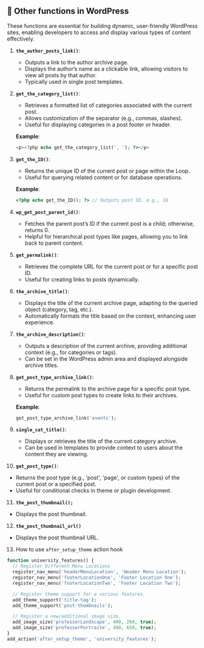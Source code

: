 ## 📌 Other functions in WordPress

These functions are essential for building dynamic, user-friendly WordPress sites, enabling developers to access and display various types of content effectively.

1. **`the_author_posts_link()`**: 
   - Outputs a link to the author archive page.
   - Displays the author’s name as a clickable link, allowing visitors to view all posts by that author.
   - Typically used in single post templates.

2. **`get_the_category_list()`**: 
   - Retrieves a formatted list of categories associated with the current post.
   - Allows customization of the separator (e.g., commas, slashes).
   - Useful for displaying categories in a post footer or header.

   **Example**: 
   ```php
   <p><?php echo get_the_category_list(', '); ?></p>
   ```

3. **`get_the_ID()`**: 
   - Returns the unique ID of the current post or page within the Loop.
   - Useful for querying related content or for database operations.

   **Example**: 
   ```php
   <?php echo get_the_ID(); ?> // Outputs post ID, e.g., 16
   ```

4. **`wp_get_post_parent_id()`**: 
   - Fetches the parent post’s ID if the current post is a child; otherwise, returns 0.
   - Helpful for hierarchical post types like pages, allowing you to link back to parent content.

5. **`get_permalink()`**: 
   - Retrieves the complete URL for the current post or for a specific post ID.
   - Useful for creating links to posts dynamically.

6. **`the_archive_title()`**: 
   - Displays the title of the current archive page, adapting to the queried object (category, tag, etc.).
   - Automatically formats the title based on the context, enhancing user experience.

7. **`the_archive_description()`**: 
   - Outputs a description of the current archive, providing additional context (e.g., for categories or tags).
   - Can be set in the WordPress admin area and displayed alongside archive titles.

8. **`get_post_type_archive_link()`**: 
   - Returns the permalink to the archive page for a specific post type.
   - Useful for custom post types to create links to their archives.

   **Example**: 
   ```php
   get_post_type_archive_link('events');
   ```

9. **`single_cat_title()`**: 
   - Displays or retrieves the title of the current category archive.
   - Can be used in templates to provide context to users about the content they are viewing.

10. **`get_post_type()`**: 
   - Returns the post type (e.g., 'post', 'page', or custom types) of the current post or a specified post.
   - Useful for conditional checks in theme or plugin development.
  
11.  **`the_post_thumbnail();`**
   - Displays the post thumbnail.

12. **`the_post_thumbnail_url()`**
   - Displays the post thumbnail URL.

13. How to use `after_setup_theme` action hook
```php
function university_features() {
  // Register Different Menu Locations
  register_nav_menu('headerMenuLocation', 'Header Menu Location');
  register_nav_menu('footerLocationOne', 'Footer Location One');
  register_nav_menu('footerLocationTwo', 'Footer Location Two');

  // Register theme support for a various features.
  add_theme_support('title-tag');
  add_theme_support('post-thumbnails');

  // Register a new/additional image size.
  add_image_size('professorLandscape', 400, 260, true);
  add_image_size('professorPortraite', 480, 650, true);
}
add_action('after_setup_theme', 'university_features');

```
